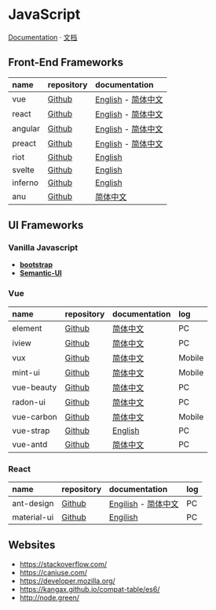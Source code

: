 # JavaScript

[Documentation](https://developer.mozilla.org/en-US/docs/Web/JavaScript) · [文档](https://developer.mozilla.org/zh-CN/docs/Web/JavaScript)

## Front-End Frameworks

| name    | repository   | documentation                |
|:--------|:-------------|:-----------------------------|
| vue     | [Github][1]  | [English][2]  - [简体中文][3]  |
| react   | [Github][4]  | [English][5]  - [简体中文][6]  |
| angular | [Github][7]  | [English][8]  - [简体中文][9]  |
| preact  | [Github][10] | [English][11] - [简体中文][12] |
| riot    | [Github][38] | [English][39]                |
| svelte  | [Github][40] | [English][41]                |
| inferno | [Github][42] | [English][43]                |
| anu     | [Github][44] | [简体中文][45]                 |




## UI Frameworks

### Vanilla Javascript

- [**bootstrap**](https://github.com/twbs/bootstrap)
- [**Semantic-UI**](https://github.com/Semantic-Org/Semantic-UI)

### Vue

| name       | repository   | documentation | log    |
|:-----------|:-------------|:--------------|:-------|
| element    | [Github][17] | [简体中文][18]  | PC     |
| iview      | [Github][19] | [简体中文][20]  | PC     |
| vux        | [Github][21] | [简体中文][22]  | Mobile |
| mint-ui    | [Github][23] | [简体中文][24]  | Mobile |
| vue-beauty | [Github][25] | [简体中文][26]  | PC     |
| radon-ui   | [Github][27] | [简体中文][28]  | PC     |
| vue-carbon | [Github][29] | [简体中文][30]  | Mobile |
| vue-strap  | [Github][31] | [English][32] | PC     |
| vue-antd   | [Github][33] | [简体中文][34]  | PC     |


### React

| name       | repository   | documentation                 | log |
|:-----------|:-------------|:------------------------------|:----|
| ant-design | [Github][35] | [Engilish][36] - [简体中文][37] | PC  |
| material-ui | [Github][46] | [Engilish][47]                | PC  |


## Websites

- https://stackoverflow.com/
- https://caniuse.com/
- https://developer.mozilla.org/
- https://kangax.github.io/compat-table/es6/
- http://node.green/


<!-- vue -->

[1]: https://github.com/vuejs/vue
[2]: https://vuejs.org/
[3]: https://cn.vuejs.org/index.html

<!-- react -->

[4]: https://github.com/facebook/react
[5]: https://reactjs.org/
[6]: https://doc.react-china.org/

<!-- angular -->

[7]: https://github.com/angular/angular
[8]: https://angular.io/
[9]: https://angular.cn/

<!-- preact -->

[10]: https://github.com/developit/preact
[11]: https://preactjs.com/
[12]: https://angular.cn/

<!-- popmotion -->

[13]: https://github.com/popmotion/popmotion
[14]: https://popmotion.io/

<!-- animation -->

[15]: https://github.com/daneden/animate.css
[16]: https://daneden.github.io/animate.css/

<!-- vue.js UI -->

[17]: https://github.com/ElemeFE/element
[18]: http://element.eleme.io/
[19]: https://github.com/iview/iview
[20]: https://www.iviewui.com/docs/
[21]: https://github.com/airyland/vux
[22]: https://vux.li/#/
[23]: https://github.com/ElemeFE/mint-ui
[24]: http://mint-ui.github.io/docs/#!/
[25]: https://github.com/FE-Driver/vue-beauty
[26]: https://fe-driver.github.io/vue-beauty/
[27]: https://github.com/luojilab/radon-ui
[28]: https://luojilab.github.io/radon-ui/0.5.0/
[29]: https://github.com/myronliu347/vue-carbon
[30]: https://myronliu347.github.io/vue-carbon/
[31]:  https://github.com/yuche/vue-strap
[32]: http://yuche.github.io/vue-strap/
[33]: https://github.com/okoala/vue-antd
[34]:  http://okoala.github.io/vue-antd/#!/components

<!-- react.js UI -->

[35]: https://github.com/ant-design/ant-design
[36]: https://ant.design
[37]: https://ant.design/index-cn

<!-- riot -->

[38]: https://github.com/riot/riot
[39]: http://riotjs.com/

<!-- svelte -->

[40]: https://github.com/sveltejs/svelte
[41]: https://svelte.technology/

<!-- svelte -->

[42]: https://github.com/infernojs/inferno
[43]: https://infernojs.org/

<!-- anu -->

[44]: https://github.com/RubyLouvre/anu
[45]: https://rubylouvre.github.io/anu/


[46]: https://github.com/mui-org/material-ui
[47]: http://www.material-ui.com/#/

